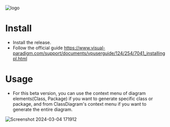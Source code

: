 ![logo](https://github.com/Peppo10/VPCodeGenerator/assets/131891564/12dc6547-7e9b-450f-bd82-47fcadb5df66)

# Install
* Install the release.
* Follow the official guide https://www.visual-paradigm.com/support/documents/vpuserguide/124/254/7041_installingpl.html

# Usage
* For this beta version, you can use the context menu of diagram elements(Class, Package) if you want to generate specific class or package, and from ClassDiagram's context menu if you want to generate the entire diagram.

![Screenshot 2024-03-04 171912](https://github.com/Peppo10/VPCodeGenerator/assets/131891564/5f3a347f-96a1-4196-88d9-34ac86f5ed3d)
